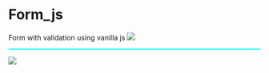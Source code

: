 # Form_js
Form with validation using vanilla js 
<img src='https://media-exp3.licdn.com/dms/image/C5622AQHRKpWfVHyEUg/feedshare-shrink_2048_1536/0/1621467289299?e=1628121600&v=beta&t=73bOzQu-qRLPOvyvx0HbbeGY9RJNh3WHiLJtx01q2Ww'></img>

<hr style='height: 2px;background-color: aqua;'>
<img src='https://media-exp3.licdn.com/dms/image/C5622AQGSX9-FlpLUJw/feedshare-shrink_2048_1536/0/1621467289335?e=1628121600&v=beta&t=80YEuZ9F37-xWbAzmKPngTySGiInSsIBcr1wCOmRPT0'></img>
